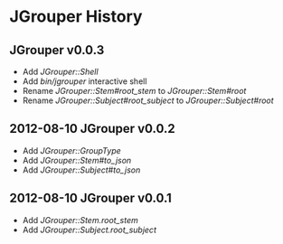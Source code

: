JGrouper History
================

JGrouper v0.0.3
---------------
* Add *JGrouper::Shell*
* Add *bin/jgrouper* interactive shell
* Rename *JGrouper::Stem#root_stem* to *JGrouper::Stem#root*
* Rename *JGrouper::Subject#root_subject* to *JGrouper::Subject#root*


2012-08-10 JGrouper v0.0.2
--------------------------
* Add *JGrouper::GroupType*
* Add *JGrouper::Stem#to_json*
* Add *JGrouper::Subject#to_json*


2012-08-10 JGrouper v0.0.1
--------------------------
* Add *JGrouper::Stem.root_stem*
* Add *JGrouper::Subject.root_subject*

